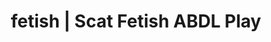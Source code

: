 ---
categories:
- Queer Kinks
- Real Couples
- ASMR Porn
- Roleplay Fantasies
- Ethical Porn
image: /assets/images/1747714218427.jpg
layout: post
schema:
  description: Premium adult content featuring ABDL Play, Scat Fetish. High-quality
    visuals with provocative themes.
  keywords:
  - Roleplay Fantasies
  - ABDL Play
  - Lingerie Art
  - Self-Pleasure
  - Erotic Audiobooks
  - ASMR Erotica
  - Scat Fetish
  name: 1747714218427 | ABDL Play Scat Fetish
  type: VisualArtwork
seo:
  description: Featured content with sensual Scat Fetish, ABDL Play. HD images available.
  keywords: Scat Fetish, ABDL Play
  og_image: /assets/images/1747714218427.jpg
  schema_type: VisualArtwork
tags:
- '#fetish'
- ABDL Play
- Scat Fetish
title: fetish | Scat Fetish ABDL Play
---